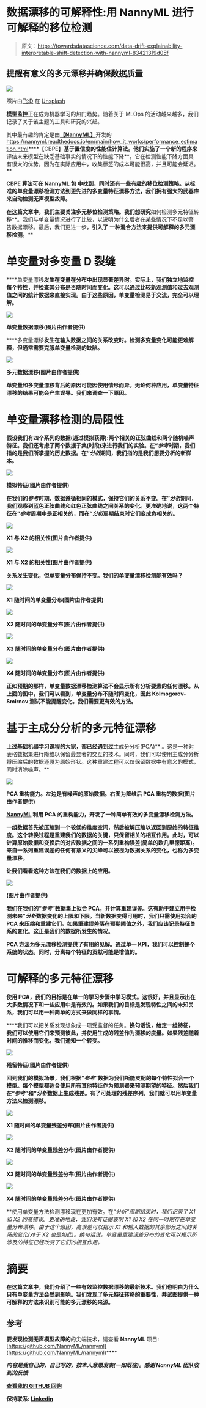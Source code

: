 # 数据漂移的可解释性:用 NannyML 进行可解释的移位检测

> 原文：<https://towardsdatascience.com/data-drift-explainability-interpretable-shift-detection-with-nannyml-83421319d05f>

## 提醒有意义的多元漂移并确保数据质量

![](img/efdb4b7b22b36b752d0d558efaa2c42f.png)

照片由[飞:D](https://unsplash.com/@flyd2069?utm_source=medium&utm_medium=referral) 在 [Unsplash](https://unsplash.com?utm_source=medium&utm_medium=referral)

**模型监控**正在成为机器学习的热门趋势。随着关于 MLOps 的活动越来越多，我们记录了关于该主题的工具和研究的兴起。

其中最有趣的肯定是由[**【NannyML】**](https://www.nannyml.com/)开发的<https://nannyml.readthedocs.io/en/main/how_it_works/performance_estimation.html>****【CBPE】**基于置信度的性能估计算法。他们实施了一个新的程序来**评估未来模型在缺乏基础事实的情况下的性能下降**。它在检测性能下降方面具有很大的优势，因为在实际应用中，收集标签的成本可能很高，并且可能会延迟。**

****CBPE** 算法可在 [**NannyML 包**](https://github.com/NannyML/nannyml) 中找到，同时还有一些**有趣的移位检测策略**。从标准的单变量漂移检测方法到更先进的多变量特征漂移方法，我们拥有强大的武器库**来自动检测无声模型故障**。**

**在这篇文章中，我们主要关注多元移位检测策略。我们想研究**如何检测多元特征转移**。我们与单变量情况进行了比较，以说明为什么后者在某些情况下不足以警告数据漂移。最后，我们更进一步，**引入了** **一种混合方法来提供可解释的多元漂移检测**。**

# ****单变量对多变量 D** 裂缝**

****单变量漂移**发生在变量在分布中出现显著差异时。实际上，我们独立地监控每个特性，并检查其分布是否随时间而变化。这可以通过比较新观测值和过去观测值之间的统计数据来直接实现。由于这些原因，单变量检测易于交流，完全可以理解。**

**![](img/b9c4b3b7c533b0631cffa98f4436dff9.png)**

**单变量数据漂移(图片由作者提供)**

****多变量漂移**发生在输入数据之间的关系改变时。检测多变量变化可能更难解释，但通常需要克服单变量检测的缺陷。**

**![](img/4632016777c82050ea1eda15565bbe77.png)**

**多元数据漂移(图片由作者提供)**

**单变量和多变量漂移背后的原因可能因使用情形而异。无论何种应用，**单变量特征漂移的结果可能会产生误导**。我们来调查一下原因。**

# **单变量漂移检测的局限性**

**假设我们有四个系列的数据(通过模拟获得):两个相关的正弦曲线和两个随机噪声特征。我们还考虑了两个数据子集(时段)来进行我们的实验。在“*参考*时期，我们指的是我们所掌握的历史数据。在“*分析*期间，我们指的是我们想要分析的新样本。**

**![](img/d751d67612aa13abb4f07561be43b7a4.png)**

**模拟特征(图片由作者提供)**

**在我们的*参考*时期，数据遵循相同的模式，保持它们的关系不变。在“*分析*期间，我们观察到蓝色正弦曲线和红色正弦曲线之间关系的变化。更准确地说，这两个特征在“*参考*周期中是正相关的，而在“*分析*周期结束时它们变成负相关的。**

**![](img/61bbda760d1ec2d6a143e893290b8404.png)**

**X1 与 X2 的相关性(图片由作者提供)**

**![](img/5ef0876889ccbf338c6c53e6f06f250c.png)**

**X1 与 X2 的相关性(图片由作者提供)**

****关系发生变化，但单变量分布保持不变**。我们的单变量漂移检测能有效吗？**

**![](img/95a2869299265064d5191b20ad9bd8d5.png)**

**X1 随时间的单变量分布(图片由作者提供)**

**![](img/63db484910dbffb41c3d9360296766f2.png)**

**X2 随时间的单变量分布(图片由作者提供)**

**![](img/585df049d9a61fb99416e2f0281c405d.png)**

**X3 随时间的单变量分布(图片由作者提供)**

**![](img/167bd287d5a75a0e1503d5bc2485ed2f.png)**

**X4 随时间的单变量分布(图片由作者提供)**

**正如预期的那样，单变量数据漂移检测算法不会显示所有分析要素的任何漂移。从上面的图中，我们可以看到，单变量分布不随时间变化，因此 Kolmogorov-Smirnov 测试不能提醒变化。我们需要更有效的方法。**

# **基于主成分分析的多元特征漂移**

**上过基础机器学习课程的大家，都已经遇到过**主成分分析(PCA)** 。这是一种对表格数据集进行降维以保留最显著的交互的技术。同时，我们可以使用主成分分析将压缩后的数据还原为原始形状。这种重建过程可以仅保留数据中有意义的模式，同时消除噪声。**

**![](img/b4945463d4952a6c2bd289a055c8ef17.png)**

**PCA 重构能力。左边是有噪声的原始数据。右图为降维后 PCA 重构的数据(图片由作者提供)**

**[**NannyML**](https://www.nannyml.com/) **利用 PCA 的重构能力，开发了一种简单有效的多变量漂移检测方法。****

**一组数据首先被压缩到一个较低的维度空间，然后被解压缩以返回到原始的特征维度。这个转换过程是重建我们的数据的关键，只保留相关的相互作用。此时，可以计算原始数据和变换后的对应数据之间的一系列重构误差(简单的欧几里德距离)。**来自一系列重建误差的任何有意义的尖峰可以被视为数据关系的变化**，也称为多变量漂移。**

**让我们看看这种方法在我们的数据上的应用。**

**![](img/5c585a86d791ba93fc3518e17becdf18.png)**

**(图片由作者提供)**

**我们在我们的“*参考*”数据集上拟合 PCA，并计算重建误差。这有助于建立用于检测未来"*分析*数据变化的上限和下限。当新数据变得可用时，我们只需使用拟合的 PCA 来压缩和重建它们。如果重建误差落在预期阈值之外，我们应该记录特征关系的变化。这正是我们的数据所发生的情况。**

**PCA 方法为多元漂移检测提供了有用的见解。**通过单一 KPI，我们可以控制整个系统的状态。同时，分离每个特征的贡献可能是增值的。****

# **可解释的多元特征漂移**

**使用 PCA，我们的目标是在单一的学习步骤中学习模式。这很好，并且显示出在大多数情况下和一些应用中是有效的。如果我们的目标是发现特性之间的未知关系，我们可以用一种简单的方式来做同样的事情。**

****我们可以把关系发现想象成一项受监督的任务。**换句话说，给定一组特征，我们可以使用它们来预测彼此，并使用生成的残差作为漂移的度量。如果残差随着时间的推移而变化，我们通知一个转变。**

**![](img/eb65b229e0287d30c7f617272ec5acd0.png)**

**残留特征(图片由作者提供)**

**回到我们的模拟场景，我们根据“*参考*”数据为我们所能支配的每个特性拟合一个模型。每个模型都适合使用所有其他特征作为预测器来预测期望的特征。然后我们在“*参考*”和“*分析*数据上生成残差。有了可处理的残差序列，我们就可以用单变量方法来检测漂移。**

**![](img/99ae75f9526c2e3063ac7fe49aaa4ccf.png)**

**X1 随时间的单变量残差分布(图片由作者提供)**

**![](img/32dc9c6d27af0c6aace6e12a087e41bf.png)**

**X2 随时间的单变量残差分布(图片由作者提供)**

**![](img/0b545cb4f535e11a502f609190be4b20.png)**

**X3 随时间的单变量残差分布(图片由作者提供)**

**![](img/5f36b6a3e32f84edcee933a6f57d83a2.png)**

**X4 随时间的单变量残差分布(图片由作者提供)**

**使用单变量方法检测漂移现在更加有效。在“*分析”*周期结束时，我们记录了 X1 和 X2 的高错误。更准确地说，我们没有证据表明 X1 和 X2 在同一时期存在单变量分布漂移。由于这个原因，高误差可以指示 X1 和输入数据的其余部分之间的关系的变化(对于 X2 也是如此)。换句话说，单变量重建误差分布的变化可以揭示所涉及的特征已经改变了它们的相互作用。**

# **摘要**

**在这篇文章中，我们介绍了一些有效监控数据漂移的最新技术。我们也明白为什么只有单变量方法会受到影响。我们发现了多元特征转移的重要性，并试图提供一种可解释的方法来识别可能的多元漂移的来源。**

## **参考**

**要发现检测无声模型故障的**的尖端技术，请查看 **NannyML** 项目:[https://github.com/NannyML/nannyml](https://github.com/NannyML/nannyml)****

***内容是我自己的，自己写的，按本人意愿发表(一如既往)。感谢 NannyML 团队收到的反馈***

**[**查看我的 GITHUB 回购**](https://github.com/cerlymarco/MEDIUM_NoteBook)**

**保持联系: [Linkedin](https://www.linkedin.com/in/marco-cerliani-b0bba714b/)**
